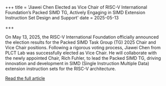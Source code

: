 +++
title = 'Jiawei Chen Elected as Vice Chair of RISC-V International Foundation’s Packed SIMD TG, Actively Engaging in SIMD Extension Instruction Set Design and Support'
date = 2025-05-13

+++

On May 13, 2025, the RISC-V International Foundation officially announced the election results for the Packed SIMD Task Group (TG) 2025 Chair and Vice Chair positions. Following a rigorous voting process, Jiawei Chen from PLCT Lab was successfully elected as Vice Chair. He will collaborate with the newly appointed Chair, Rich Fuhler, to lead the Packed SIMD TG, driving innovation and development in SIMD (Single Instruction Multiple Data) extension instruction sets for the RISC-V architecture.

[Read the full article](https://mp.weixin.qq.com/s/KMBzo1R4uKl5rI8wkxttHg)







